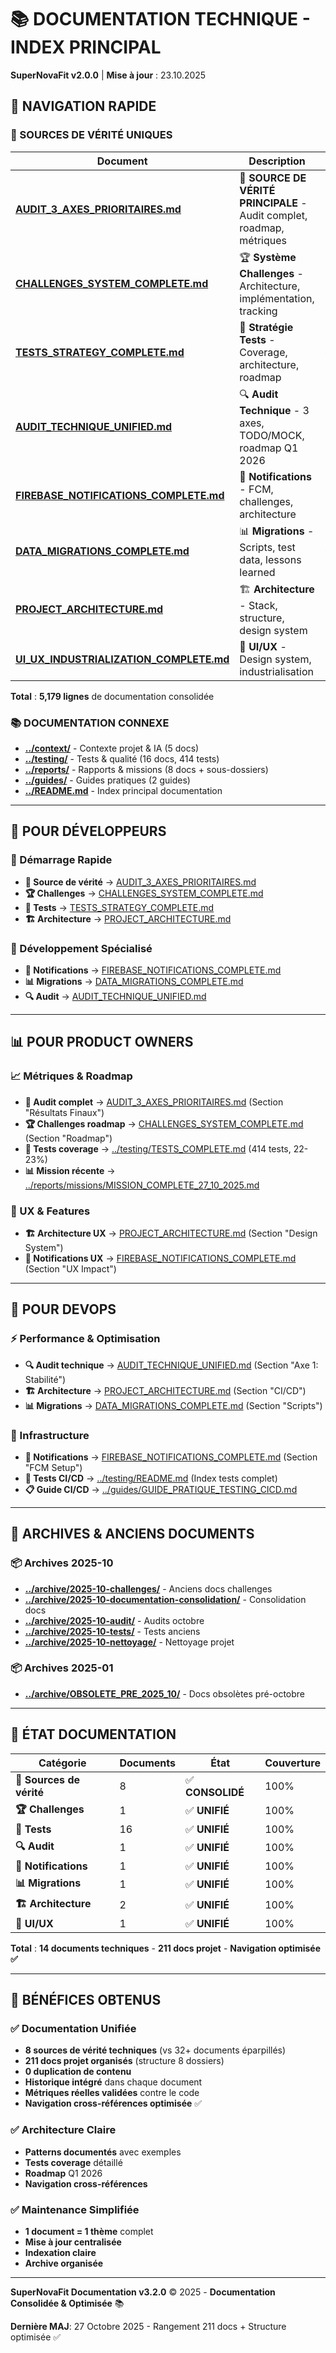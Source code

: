 # 📚 DOCUMENTATION TECHNIQUE - INDEX PRINCIPAL

**SuperNovaFit v2.0.0** | **Mise à jour** : 23.10.2025

## 🎯 **NAVIGATION RAPIDE**

### **📖 SOURCES DE VÉRITÉ UNIQUES**

| Document                                                                       | Description                                                            | Lignes | Statut           |
| ------------------------------------------------------------------------------ | ---------------------------------------------------------------------- | ------ | ---------------- |
| **[AUDIT_3_AXES_PRIORITAIRES.md](AUDIT_3_AXES_PRIORITAIRES.md)**               | 🎯 **SOURCE DE VÉRITÉ PRINCIPALE** - Audit complet, roadmap, métriques | 1,200+ | ✅ **ACTIF**     |
| **[CHALLENGES_SYSTEM_COMPLETE.md](CHALLENGES_SYSTEM_COMPLETE.md)**             | 🏆 **Système Challenges** - Architecture, implémentation, tracking     | 729    | ✅ **CONSOLIDÉ** |
| **[TESTS_STRATEGY_COMPLETE.md](TESTS_STRATEGY_COMPLETE.md)**                   | 🧪 **Stratégie Tests** - Coverage, architecture, roadmap               | 650    | ✅ **CONSOLIDÉ** |
| **[AUDIT_TECHNIQUE_UNIFIED.md](AUDIT_TECHNIQUE_UNIFIED.md)**                   | 🔍 **Audit Technique** - 3 axes, TODO/MOCK, roadmap Q1 2026            | 900    | ✅ **CONSOLIDÉ** |
| **[FIREBASE_NOTIFICATIONS_COMPLETE.md](FIREBASE_NOTIFICATIONS_COMPLETE.md)**   | 🔔 **Notifications** - FCM, challenges, architecture                   | 800    | ✅ **CONSOLIDÉ** |
| **[DATA_MIGRATIONS_COMPLETE.md](DATA_MIGRATIONS_COMPLETE.md)**                 | 📊 **Migrations** - Scripts, test data, lessons learned                | 600    | ✅ **CONSOLIDÉ** |
| **[PROJECT_ARCHITECTURE.md](PROJECT_ARCHITECTURE.md)**                         | 🏗️ **Architecture** - Stack, structure, design system                  | 700    | ✅ **CONSOLIDÉ** |
| **[UI_UX_INDUSTRIALIZATION_COMPLETE.md](UI_UX_INDUSTRIALIZATION_COMPLETE.md)** | 🎨 **UI/UX** - Design system, industrialisation                        | 800    | ✅ **CONSOLIDÉ** |

**Total** : **5,179 lignes** de documentation consolidée

### **📚 DOCUMENTATION CONNEXE**

- **[../context/](../context/)** - Contexte projet & IA (5 docs)
- **[../testing/](../testing/)** - Tests & qualité (16 docs, 414 tests)
- **[../reports/](../reports/)** - Rapports & missions (8 docs + sous-dossiers)
- **[../guides/](../guides/)** - Guides pratiques (2 guides)
- **[../README.md](../README.md)** - Index principal documentation

---

## 🚀 **POUR DÉVELOPPEURS**

### **🎯 Démarrage Rapide**

- **📖 Source de vérité** → [AUDIT_3_AXES_PRIORITAIRES.md](AUDIT_3_AXES_PRIORITAIRES.md)
- **🏆 Challenges** → [CHALLENGES_SYSTEM_COMPLETE.md](CHALLENGES_SYSTEM_COMPLETE.md)
- **🧪 Tests** → [TESTS_STRATEGY_COMPLETE.md](TESTS_STRATEGY_COMPLETE.md)
- **🏗️ Architecture** → [PROJECT_ARCHITECTURE.md](PROJECT_ARCHITECTURE.md)

### **🔧 Développement Spécialisé**

- **🔔 Notifications** → [FIREBASE_NOTIFICATIONS_COMPLETE.md](FIREBASE_NOTIFICATIONS_COMPLETE.md)
- **📊 Migrations** → [DATA_MIGRATIONS_COMPLETE.md](DATA_MIGRATIONS_COMPLETE.md)
- **🔍 Audit** → [AUDIT_TECHNIQUE_UNIFIED.md](AUDIT_TECHNIQUE_UNIFIED.md)

---

## 📊 **POUR PRODUCT OWNERS**

### **📈 Métriques & Roadmap**

- **🎯 Audit complet** → [AUDIT_3_AXES_PRIORITAIRES.md](AUDIT_3_AXES_PRIORITAIRES.md) (Section "Résultats Finaux")
- **🏆 Challenges roadmap** → [CHALLENGES_SYSTEM_COMPLETE.md](CHALLENGES_SYSTEM_COMPLETE.md) (Section "Roadmap")
- **🧪 Tests coverage** → [../testing/TESTS_COMPLETE.md](../testing/TESTS_COMPLETE.md) (414 tests, 22-23%)
- **📊 Mission récente** → [../reports/missions/MISSION_COMPLETE_27_10_2025.md](../reports/missions/MISSION_COMPLETE_27_10_2025.md)

### **🎨 UX & Features**

- **🏗️ Architecture UX** → [PROJECT_ARCHITECTURE.md](PROJECT_ARCHITECTURE.md) (Section "Design System")
- **🔔 Notifications UX** → [FIREBASE_NOTIFICATIONS_COMPLETE.md](FIREBASE_NOTIFICATIONS_COMPLETE.md) (Section "UX Impact")

---

## 🔧 **POUR DEVOPS**

### **⚡ Performance & Optimisation**

- **🔍 Audit technique** → [AUDIT_TECHNIQUE_UNIFIED.md](AUDIT_TECHNIQUE_UNIFIED.md) (Section "Axe 1: Stabilité")
- **🏗️ Architecture** → [PROJECT_ARCHITECTURE.md](PROJECT_ARCHITECTURE.md) (Section "CI/CD")
- **📊 Migrations** → [DATA_MIGRATIONS_COMPLETE.md](DATA_MIGRATIONS_COMPLETE.md) (Section "Scripts")

### **🔔 Infrastructure**

- **🔔 Notifications** → [FIREBASE_NOTIFICATIONS_COMPLETE.md](FIREBASE_NOTIFICATIONS_COMPLETE.md) (Section "FCM Setup")
- **🧪 Tests CI/CD** → [../testing/README.md](../testing/README.md) (Index tests complet)
- **📋 Guide CI/CD** → [../guides/GUIDE_PRATIQUE_TESTING_CICD.md](../guides/GUIDE_PRATIQUE_TESTING_CICD.md)

---

## 📁 **ARCHIVES & ANCIENS DOCUMENTS**

### **📦 Archives 2025-10**

- **[../archive/2025-10-challenges/](../archive/2025-10-challenges/)** - Anciens docs challenges
- **[../archive/2025-10-documentation-consolidation/](../archive/2025-10-documentation-consolidation/)** - Consolidation docs
- **[../archive/2025-10-audit/](../archive/2025-10-audit/)** - Audits octobre
- **[../archive/2025-10-tests/](../archive/2025-10-tests/)** - Tests anciens
- **[../archive/2025-10-nettoyage/](../archive/2025-10-nettoyage/)** - Nettoyage projet

### **📦 Archives 2025-01**

- **[../archive/OBSOLETE_PRE_2025_10/](../archive/OBSOLETE_PRE_2025_10/)** - Docs obsolètes pré-octobre

---

## 🎯 **ÉTAT DOCUMENTATION**

| Catégorie                | Documents | État             | Couverture |
| ------------------------ | --------- | ---------------- | ---------- |
| **🎯 Sources de vérité** | 8         | ✅ **CONSOLIDÉ** | 100%       |
| **🏆 Challenges**        | 1         | ✅ **UNIFIÉ**    | 100%       |
| **🧪 Tests**             | 16        | ✅ **UNIFIÉ**    | 100%       |
| **🔍 Audit**             | 1         | ✅ **UNIFIÉ**    | 100%       |
| **🔔 Notifications**     | 1         | ✅ **UNIFIÉ**    | 100%       |
| **📊 Migrations**        | 1         | ✅ **UNIFIÉ**    | 100%       |
| **🏗️ Architecture**      | 2         | ✅ **UNIFIÉ**    | 100%       |
| **🎨 UI/UX**             | 1         | ✅ **UNIFIÉ**    | 100%       |

**Total** : **14 documents techniques** - **211 docs projet** - **Navigation optimisée ✅**

---

## 🚀 **BÉNÉFICES OBTENUS**

### **✅ Documentation Unifiée**

- **8 sources de vérité techniques** (vs 32+ documents éparpillés)
- **211 docs projet organisés** (structure 8 dossiers)
- **0 duplication de contenu**
- **Historique intégré** dans chaque document
- **Métriques réelles validées** contre le code
- **Navigation cross-références optimisée** ✅

### **✅ Architecture Claire**

- **Patterns documentés** avec exemples
- **Tests coverage** détaillé
- **Roadmap** Q1 2026
- **Navigation cross-références**

### **✅ Maintenance Simplifiée**

- **1 document = 1 thème** complet
- **Mise à jour centralisée**
- **Indexation claire**
- **Archive organisée**

---

**SuperNovaFit Documentation v3.2.0** © 2025 - **Documentation Consolidée & Optimisée** 📚

**Dernière MAJ**: 27 Octobre 2025 - Rangement 211 docs + Structure optimisée ✅
